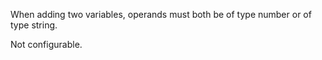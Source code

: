 When adding two variables, operands must both be of type number or of type string.

Not configurable.